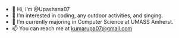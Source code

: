 - 👋 Hi, I’m @Upashana07
- 👀 I’m interested in coding, any outdoor activities, and singing. 
- 🌱 I’m currently majoring in Computer Science at UMASS Amherst.
- 📫 You can reach me at kumarupa07@gmail.com

<!---
Upashana07/Upashana07 is a ✨ special ✨ repository because its `README.md` (this file) appears on your GitHub profile.
You can click the Preview link to take a look at your changes.
--->
